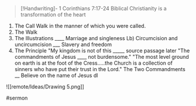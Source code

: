 > [!Handwriting]-
> 1 Corinthians
> 7:17-24
Biblical Christianity is
a transformation of the
heart
1. The Call
Walk in the manner of
which you were called.
2. The Walk
3. The Illustrations
____ Marriage and singleness
Lb) Circumcision and uncircumcision
___ Slavery and freedom
4. The Principle
"My kingdom is not of this
_____ source passage later
"The commandments of Jesus
____ not burdensome."
"The most level ground on
earth is at the foot of
the Cress.....the Church is
a collection of sinners who
have put their trust in the
Lord."
The Two Commandments
__ Believe on the name of Jesus
dl

![[remote/Ideas/Drawing 5.png]]

#sermon